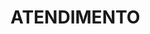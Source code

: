 # ATENDIMENTO

<!--
# Lorem ipsum dolor sit amet, consectetur adipiscing elit. 

* Integer lorem sem, aliquet vitae mauris sed, malesuada pretium odio. Phasellus aliquam ante porttitor ex elementum, eget fringilla ex convallis. Vivamus consequat suscipit mi, et pretium arcu vestibulum ac. Donec feugiat dolor a feugiat dignissim. Maecenas eu posuere erat. Duis porttitor, orci nec bibendum sodales, ipsum lacus blandit ipsum, vel iaculis lacus arcu vitae est. Pellentesque pharetra ultrices luctus. Morbi justo enim, sagittis ac sapien gravida, finibus egestas lectus. Nam mattis est libero, eget efficitur lacus consectetur vitae. Etiam vitae lacinia odio. Quisque tristique, metus eget sollicitudin feugiat, urna urna tempus elit, a viverra dui tellus vel odio. Donec hendrerit imperdiet enim in viverra. Cras efficitur turpis a luctus elementum.

## Nullam sed mi ut est facilisis accumsan iaculis auctor nisi. 

* Cras eu mollis sapien. Maecenas neque leo, consectetur porta lacus vitae, placerat tincidunt purus. 
    * Cras aliquam, tortor sed efficitur consequat, neque lacus convallis sapien, eu tempus lectus justo a augue. Nullam ullamcorper nec urna id tristique. Vivamus ut tortor placerat, facilisis erat quis, bibendum justo. In vehicula quis nisi ac rutrum. Maecenas molestie quam quis ullamcorper commodo. Praesent et efficitur eros.

![](/assets/aldebaran.jpg)

|teste|teste2|
|---|---|
|r|t|

Aliquam eros leo, pretium quis nisl in, facilisis malesuada ex. Maecenas feugiat vestibulum elit, in euismod ligula commodo eget. Sed pellentesque quam quis ipsum egestas consectetur. Cras sit amet diam sed ex hendrerit rhoncus nec id odio. Vestibulum ante ipsum primis in faucibus orci luctus et ultrices posuere cubilia Curae; Vestibulum sed imperdiet sem, sed imperdiet nunc. Praesent malesuada turpis eget lectus facilisis ornare.

### Nullam sed mi elementum, porta ante et, laoreet odio. 

Nulla magna augue, tincidunt eget nunc rhoncus, semper viverra nisl. Pellentesque ullamcorper mi ut nisi volutpat semper. Pellentesque hendrerit nec magna at euismod. Quisque ultrices turpis nec ullamcorper consequat. Nullam vulputate arcu quis ex finibus varius. Praesent ac eros dolor. 

[Pellentesque ac porta metus](/financeiro/conciliacao/abertura-de-pi.md).

Ut eleifend orci id sem vestibulum accumsan. Morbi placerat eget turpis in lacinia. Duis suscipit, lectus suscipit tincidunt sodales, lorem dui egestas nisl, a tincidunt eros tellus vel ex. Etiam varius rhoncus luctus. Fusce pretium iaculis velit in euismod. Phasellus egestas ex nec ex congue, eget hendrerit nisl mollis. Aliquam in iaculis sapien. Fusce consectetur semper felis vitae condimentum. Nam tempus interdum tortor et pellentesque. Cras lectus odio, sagittis sed blandit et, pulvinar nec diam. Nullam scelerisque varius lobortis. Vestibulum congue purus mi, eget tristique magna bibendum sit amet. Duis vitae dui non nulla pretium posuere. Maecenas sodales neque nec interdum faucibus. Sed eu sapien laoreet, rhoncus ex semper, tempor nisl. Suspendisse potenti.
-->